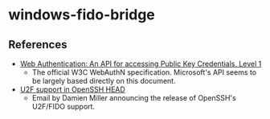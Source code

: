 # windows-fido-bridge

## References

* [Web Authentication: An API for accessing Public Key Credentials, Level 1](https://www.w3.org/TR/webauthn/)
  * The official W3C WebAuthN specification. Microsoft's API seems to be largely
    based directly on this document.
* [U2F support in OpenSSH HEAD](https://marc.info/?l=openssh-unix-dev&m=157259802529972&w=2)
  * Email by Damien Miller announcing the release of OpenSSH's U2F/FIDO support.
